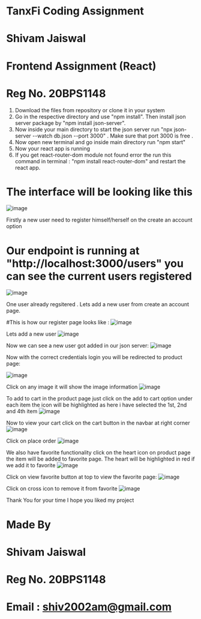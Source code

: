 # TanxFi Coding Assignment
# Shivam Jaiswal
# Frontend Assignment (React)
# Reg No. 20BPS1148

1) Download the files from repository or clone it in your system
2) Go in the respective directory and use "npm install". Then install json server package  by "npm install json-server".
3) Now inside your main directory to start the json server run "npx json-server --watch db.json --port 3000" . Make sure that port 3000 is free .
4) Now open new terminal and go inside main directory run "npm start"
5) Now your react app is running
6) If you get react-router-dom module not found error the run this command in terminal : "npm install react-router-dom" and restart the react app.

# The interface will be looking like this
![image](https://github.com/shivam-jaiswal-2002/Ecommerce-boilerplate/assets/76699472/3545cc57-9e1a-46f3-b74a-ef9c02dd73f1)


Firstly a new user need to register himself/herself on the create an account option

# Our endpoint is running at "http://localhost:3000/users" you can see the current users registered
![image](https://github.com/shivam-jaiswal-2002/TanXfi-Assignment/assets/76699472/d60db91b-8741-4035-b6cd-66eb1a37a208)

One user already regsitered .
Lets add a new user from create an account page.

#This is how our register page looks like :
![image](https://github.com/shivam-jaiswal-2002/Ecommerce-boilerplate/assets/76699472/d98c323d-549e-4e47-8f33-e2acf1b2763d)



Lets add a new user
![image](https://github.com/shivam-jaiswal-2002/Ecommerce-boilerplate/assets/76699472/cbc97342-5ba2-4715-8677-4d4200e2e758)


Now we can see a new user got added in our json server:
![image](https://github.com/shivam-jaiswal-2002/Ecommerce-boilerplate/assets/76699472/6eb49ac8-8500-408b-b524-748c7998c30c)


Now with the correct credentials login you will be redirected to product page:

![image](https://github.com/shivam-jaiswal-2002/Ecommerce-boilerplate/assets/76699472/874dba38-1fac-4311-8029-6905f1441759)


Click on any image it will show the image information
![image](https://github.com/shivam-jaiswal-2002/Ecommerce-boilerplate/assets/76699472/3f1ba6ea-75b8-4f67-a256-633f9cb5a499)


To add to cart in the product page just click on the add to cart option under each item the icon will be highlighted as here i have selected the 1st, 2nd and 4th item
![image](https://github.com/shivam-jaiswal-2002/Ecommerce-boilerplate/assets/76699472/da5bd7c5-c0c0-4eb2-af40-485f743424b6)


Now to view your cart click on the cart button in the navbar at right corner 
![image](https://github.com/shivam-jaiswal-2002/Ecommerce-boilerplate/assets/76699472/80eb416f-7e3e-4777-a2e7-3cad23870bb2)


Click on place order
![image](https://github.com/shivam-jaiswal-2002/Ecommerce-boilerplate/assets/76699472/0770d282-d6aa-4f52-bc60-7272560e318b)


We also have favorite functionality click on the heart icon on product page the item will be added to favorite page. The heart will be highlighted in red if we add it to favorite
![image](https://github.com/shivam-jaiswal-2002/Ecommerce-boilerplate/assets/76699472/0f7cb0dc-0f94-4ea5-8889-a9917b425f57)


Click on view favorite button at top to view the favorite page:
![image](https://github.com/shivam-jaiswal-2002/Ecommerce-boilerplate/assets/76699472/93e56cfb-f860-465d-9142-819e56f5e678)


Click on cross icon to remove it from favorite
![image](https://github.com/shivam-jaiswal-2002/Ecommerce-boilerplate/assets/76699472/f61bc815-0938-40ea-8ebe-ea6eb4d663b7)


Thank You for your time
I hope you liked my project

# Made By
# Shivam Jaiswal
# Reg No. 20BPS1148
# Email : shiv2002am@gmail.com
